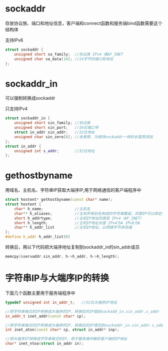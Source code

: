 # sockaddr
存放协议族、端口和地址信息，客户端和connect函数和服务端bind函数需要这个结构体

支持IPv6
```cpp
struct sockaddr {
    unsigned short sa_family;  //协议族 IPv4 填AF_INET
    unsigned char sa_data[14]; //14字节的端口和地址
};
```
# sockaddr_in
可以强制转换成sockaddr

只支持IPv4
```cpp
struct sockaddr_in {
    unsigned short sin_family; //协议族
    unsigned short sin_port;   //16位端口号
    struct in_addr sin_addr;   //32位地址
    unsigned char sin_zero[8]; //未使用，为保持sockaddr一样的长度而添加
};
struct in_addr {
    unsigned int s_addr;       //32位地址
};
```
# gethostbyname
用域名、主机名、字符串IP获取大端序IP,用于网络通信的客户端程序中
```cpp
struct hostent* gethostbyname(const char* name);
struct hostent {
    char* h_name;              //主机名
    char** h_aliases;          //主机所有别名构成的字符串数组，同意IP可以绑定多个域名
    short h_addrtype;          //主机IP地址的类型 IPv4（AF_INET）
    short h_length;            //主机IP地址长度 IPv4为4 IPv6为6
    char** h_addr_list         //主机IP地址，以网络字节序存储
};
#define h_addr h_addr_list[0]
```
转换后，用以下代码把大端序地址复制到sockaddr_in的sin_addr成员
```cpp
memcpy(&servaddr.sin_addr, h->h_addr, h->h_length);
```
# 字符串IP与大端序IP的转换
下面几个函数主要用于服务端程序中
```cpp
typedef unsigned int in_addr_t;   //32位大端序IP地址

//把字符串格式的IP转换成大端序的IP，转换后的IP赋给sockadd_in.sin_addr.s_addr
in_addr_t inet_addr(const char* cp);

//把字符串格式的IP转换成大端序的IP，转换后的IP填充到sockaddr_in.sin_addr.s_addr
int inet_aton(const char* cp, struct in_addr* inp);

//把大端序IP转换成字符串格式的IP，用于服务端中解析客户端的IP地址
char* inet_ntoa(struct in_addr in);